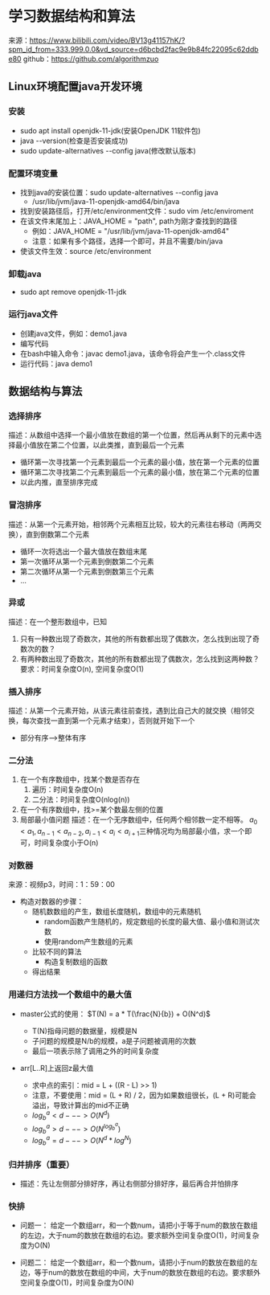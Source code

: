 # 学习数据结构和算法

来源：https://www.bilibili.com/video/BV13g41157hK/?spm_id_from=333.999.0.0&vd_source=d6bcbd2fac9e9b84fc22095c62ddbe80
github：https://github.com/algorithmzuo

## Linux环境配置java开发环境

### 安装
- sudo apt install openjdk-11-jdk(安装OpenJDK 11软件包)
- java --version(检查是否安装成功)
- sudo update-alternatives --config java(修改默认版本)

### 配置环境变量
- 找到java的安装位置：sudo update-alternatives --config java
  - /usr/lib/jvm/java-11-openjdk-amd64/bin/java
- 找到安装路径后，打开/etc/environment文件：sudo vim /etc/enviroment
- 在该文件末尾加上：JAVA_HOME = "path", path为刚才查找到的路径
  - 例如：JAVA_HOME = "/usr/lib/jvm/java-11-openjdk-amd64"
  - 注意：如果有多个路径，选择一个即可，并且不需要/bin/java
- 使该文件生效：source /etc/environment

### 卸载java
- sudo apt remove openjdk-11-jdk

### 运行java文件
- 创建java文件，例如：demo1.java
- 编写代码
- 在bash中输入命令：javac demo1.java，该命令将会产生一个.class文件
- 运行代码：java demo1


## 数据结构与算法
### 选择排序
描述：从数组中选择一个最小值放在数组的第一个位置，然后再从剩下的元素中选择最小值放在第二个位置，以此类推，直到最后一个元素
- 循环第一次寻找第一个元素到最后一个元素的最小值，放在第一个元素的位置
- 循环第二次寻找第二个元素到最后一个元素的最小值，放在第二个元素的位置
- 以此内推，直至排序完成


### 冒泡排序
描述：从第一个元素开始，相邻两个元素相互比较，较大的元素往右移动（两两交换），直到倒数第二个元素
- 循环一次将选出一个最大值放在数组末尾
- 第一次循环从第一个元素到倒数第二个元素
- 第二次循环从第一个元素到倒数第三个元素
- ...


### 异或
描述：在一个整形数组中，已知
1. 只有一种数出现了奇数次，其他的所有数都出现了偶数次，怎么找到出现了奇数次的数？
2. 有两种数出现了奇数次，其他的所有数都出现了偶数次，怎么找到这两种数？
要求：时间复杂度O(n), 空间复杂度O(1)

### 插入排序
描述：从第一个元素开始，从该元素往前查找，遇到比自己大的就交换（相邻交换，每次查找一直到第一个元素才结束），否则就开始下一个
- 部分有序-->整体有序


### 二分法
1. 在一个有序数组中，找某个数是否存在
   1. 遍历：时间复杂度O(n)
   2. 二分法：时间复杂度O(nlog(n))
2. 在一个有序数组中，找>=某个数最左侧的位置
3. 局部最小值问题 
   描述：在一个无序数组中，任何两个相邻数一定不相等。
   $a_0 < a_1, a_{n-1} < a_{n-2}, a_{i-1} < a_i < a_{i + 1}$三种情况均为局部最小值，求一个即可，时间复杂度小于O(n)



### 对数器
来源：视频p3，时间：1：59：00
- 构造对数器的步骤：
  - 随机数数组的产生，数组长度随机，数组中的元素随机
    - random函数产生随机的，规定数组的长度的最大值、最小值和测试次数
    - 使用random产生数组的元素
  - 比较不同的算法
    - 构造复制数组的函数
  - 得出结果


### 用递归方法找一个数组中的最大值
- master公式的使用：
  $T(N) = a * T(\frac{N}{b}) + O(N^d)$
  - T(N)指母问题的数据量，规模是N
  - 子问题的规模是N/b的规模，a是子问题被调用的次数
  - 最后一项表示除了调用之外的时间复杂度

- arr[L..R]上返回z最大值 
  - 求中点的索引：mid = L + ((R - L) >> 1)
  - 注意，不要使用：mid = (L + R) / 2，因为如果数组很长，(L + R)可能会溢出，导致计算出的mid不正确
  - $log_b^a < d ---> O(N^d)$
  - $log_b^a > d ---> O(N^{log_b^a})$
  - $log_b^a = d ---> O(N^d * log^N)$


### 归并排序（重要）
- 描述：先让左侧部分排好序，再让右侧部分排好序，最后再合并怕排序


### 快排
- 问题一：
  给定一个数组arr，和一个数num，请把小于等于num的数放在数组的左边，大于num的数放在数组的右边。要求额外空间复杂度O(1)，时间复杂度为O(N)

- 问题二：
  给定一个数组arr，和一个数num，请把小于num的数放在数组的左边，等于num的数放在数组的中间，大于num的数放在数组的右边。要求额外空间复杂度O(1)，时间复杂度为O(N)